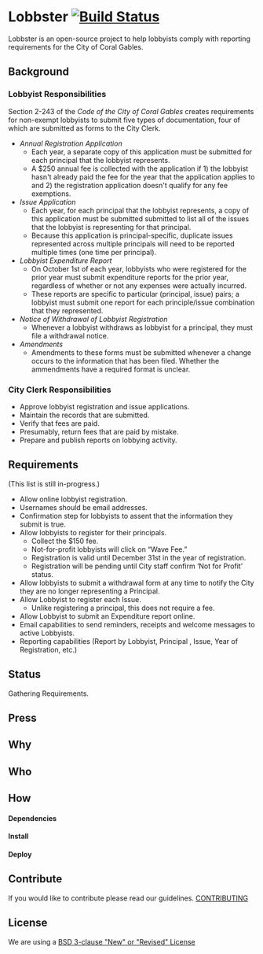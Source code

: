 # Lobbster [![Build Status](https://travis-ci.org/Code-for-Miami/lobbster.svg?branch=setup_travis_ci)](https://travis-ci.org/Code-for-Miami/lobbster)

Lobbster is an open-source project to help lobbyists comply with reporting requirements for the City of Coral Gables.

## Background
### Lobbyist Responsibilities
Section 2-243 of the _Code of the City of Coral Gables_ creates requirements for non-exempt lobbyists to submit five types of documentation, four of which are submitted as forms to the City Clerk.

* *Annual Registration Application*
  * Each year, a separate copy of this application must be submitted for each principal that the lobbyist represents.
  * A $250 annual fee is collected with the application if 1) the lobbyist hasn't already paid the fee for the year that the application applies to and 2) the registration application doesn't qualify for any fee exemptions.
* *Issue Application*
  * Each year, for each principal that the lobbyist represents, a copy of this application must be submitted submitted to list all of the issues that the lobbyist is representing for that principal.
  * Because this application is principal-specific, duplicate issues represented across multiple principals will need to be reported multiple times (one time per principal).
* *Lobbyist Expenditure Report*
  * On October 1st of each year, lobbyists who were registered for the prior year must submit expenditure reports for the prior year, regardless of whether or not any expenses were actually incurred.
  * These reports are specific to particular (principal, issue) pairs; a lobbyist must submit one report for each principle/issue combination that they represented.
* *Notice of Withdrawal of Lobbyist Registration*
  * Whenever a lobbyist withdraws as lobbyist for a principal, they must file a withdrawal notice.
* *Amendments*
  * Amendments to these forms must be submitted whenever a change occurs to the information that has been filed. Whether the ammendments have a required format is unclear.

### City Clerk Responsibilities
* Approve lobbyist registration and issue applications.
* Maintain the records that are submitted.
* Verify that fees are paid.
* Presumably, return fees that are paid by mistake.
* Prepare and publish reports on lobbying activity.

## Requirements

(This list is still in-progress.)

* Allow online lobbyist registration.
* Usernames should be email addresses.
* Confirmation step for lobbyists to assent that the information they submit is true.
* Allow lobbyists to register for their principals.
  * Collect the $150 fee.
  * Not-for-profit lobbyists will click on “Wave Fee.”
  * Registration is valid until December 31st in the year of registration.
  * Registration will be pending until City staff confirm ‘Not for Profit’ status.
* Allow lobbyists to submit a withdrawal form at any time to notify the City they are no longer representing a Principal.
* Allow Lobbyist to register each Issue.
  * Unlike registering a principal, this does not require a fee.
* Allow Lobbyist to submit an Expenditure report online.
* Email capabilities to send reminders, receipts and  welcome messages to active Lobbyists.
* Reporting capabilities (Report by Lobbyist, Principal , Issue, Year of Registration, etc.)

## Status

Gathering Requirements.

## Press

## Why

## Who

## How
#### Dependencies

#### Install

#### Deploy

## Contribute
If you would like to contribute please read our guidelines. [CONTRIBUTING](CONTRIBUTING.md)

## License

We are using a [BSD 3-clause "New" or "Revised" License](LICENSE.md)
